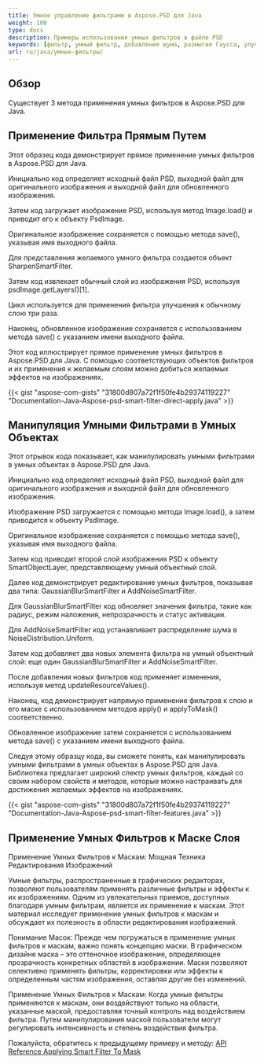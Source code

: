```yaml
---
title: Умное управление фильтрами в Aspose.PSD для Java
weight: 100
type: docs
description: Примеры использования умных фильтров в файле PSD
keywords: [фильтр, умный фильтр, добавление шума, размытие Гаусса, улучшение, фильтр, API PSD, Java, образец кода]
url: ru/java/умные-фильтры/
---
```


## **Обзор**

Существует 3 метода применения умных фильтров в Aspose.PSD для Java.

## **Применение Фильтра Прямым Путем**

Этот образец кода демонстрирует прямое применение умных фильтров в Aspose.PSD для Java.

Инициально код определяет исходный файл PSD, выходной файл для оригинального изображения и выходной файл для обновленного изображения.

Затем код загружает изображение PSD, используя метод Image.load() и приводит его к объекту PsdImage.

Оригинальное изображение сохраняется с помощью метода save(), указывая имя выходного файла.

Для представления желаемого умного фильтра создается объект SharpenSmartFilter.

Затем код извлекает обычный слой из изображения PSD, используя psdImage.getLayers()[1].

Цикл используется для применения фильтра улучшения к обычному слою три раза.

Наконец, обновленное изображение сохраняется с использованием метода save() с указанием имени выходного файла.

Этот код иллюстрирует прямое применение умных фильтров в Aspose.PSD для Java. С помощью соответствующих объектов фильтров и их применения к желаемым слоям можно добиться желаемых эффектов на изображениях.

{{< gist "aspose-com-gists" "31800d807a72f1f50fe4b29374119227" "Documentation-Java-Aspose-psd-smart-filter-direct-apply.java" >}}

## **Манипуляция Умными Фильтрами в Умных Объектах**

Этот отрывок кода показывает, как манипулировать умными фильтрами в умных объектах в Aspose.PSD для Java.

Инициально код определяет исходный файл PSD, выходной файл для оригинального изображения и выходной файл для обновленного изображения.

Изображение PSD загружается с помощью метода Image.load(), а затем приводится к объекту PsdImage.

Оригинальное изображение сохраняется с помощью метода save(), указывая имя выходного файла.

Затем код приводит второй слой изображения PSD к объекту SmartObjectLayer, представляющему умный объектный слой.

Далее код демонстрирует редактирование умных фильтров, показывая два типа: GaussianBlurSmartFilter и AddNoiseSmartFilter.

Для GaussianBlurSmartFilter код обновляет значения фильтра, такие как радиус, режим наложения, непрозрачность и статус активации.

Для AddNoiseSmartFilter код устанавливает распределение шума в NoiseDistribution.Uniform.

Затем код добавляет два новых элемента фильтра на умный объектный слой: еще один GaussianBlurSmartFilter и AddNoiseSmartFilter.

После добавления новых фильтров код применяет изменения, используя метод updateResourceValues().

Наконец, код демонстрирует напрямую применение фильтров к слою и его маске с использованием методов apply() и applyToMask() соответственно.

Обновленное изображение затем сохраняется с использованием метода save() с указанием имени выходного файла.

Следуя этому образцу кода, вы сможете понять, как манипулировать умными фильтрами в умных объектах в Aspose.PSD для Java. Библиотека предлагает широкий спектр умных фильтров, каждый со своим набором свойств и методов, которые можно настраивать для достижения желаемых эффектов на изображениях.

{{< gist "aspose-com-gists" "31800d807a72f1f50fe4b29374119227" "Documentation-Java-Aspose-psd-smart-filter-features.java" >}}

## **Применение Умных Фильтров к Маске Слоя**

Применение Умных Фильтров к Маскам: Мощная Техника Редактирования Изображений

Умные фильтры, распространенные в графических редакторах, позволяют пользователям применять различные фильтры и эффекты к их изображениям. Одним из увлекательных приемов, доступных благодаря умным фильтрам, является их применение к маскам. Этот материал исследует применение умных фильтров к маскам и обсуждает их полезность в области редактирования изображений.

Понимание Масок: Прежде чем погружаться в применение умных фильтров к маскам, важно понять концепцию маски. В графическом дизайне маска – это оттеночное изображение, определяющее прозрачность конкретных областей в изображении. Маски позволяют селективно применять фильтры, корректировки или эффекты к определенным частям изображения, оставляя другие без изменений.

Применение Умных Фильтров к Маскам: Когда умные фильтры применяются к маскам, они воздействуют только на области, указанные маской, предоставляя точный контроль над воздействием фильтра. Путем манипулирования маской пользователи могут регулировать интенсивность и степень воздействия фильтра.

Пожалуйста, обратитесь к предыдущему примеру и методу: [API Reference Applying Smart Filter To Mask](https://reference.aspose.com/psd/java/com.aspose.psd.fileformats.psd.layers.smartfilters/smartfilter/#apply_to_mask_layer_with_mask_2)
